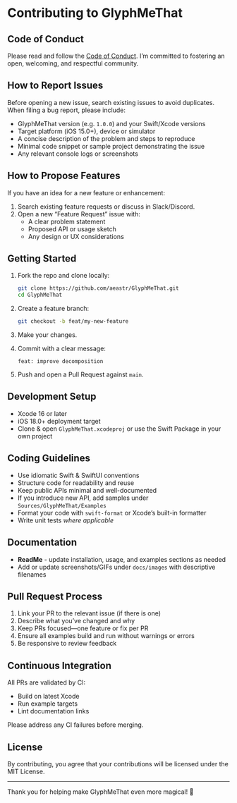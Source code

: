 # Contributing to GlyphMeThat

## Code of Conduct

Please read and follow the [Code of Conduct](./CODE_OF_CONDUCT.md). I’m committed to fostering an open, welcoming, and respectful community.

## How to Report Issues

Before opening a new issue, search existing issues to avoid duplicates. When filing a bug report, please include:
- GlyphMeThat version (e.g. `1.0.0`) and your Swift/Xcode versions  
- Target platform (iOS 15.0+), device or simulator  
- A concise description of the problem and steps to reproduce  
- Minimal code snippet or sample project demonstrating the issue  
- Any relevant console logs or screenshots

## How to Propose Features

If you have an idea for a new feature or enhancement:
1. Search existing feature requests or discuss in Slack/Discord.  
2. Open a new “Feature Request” issue with:
   - A clear problem statement  
   - Proposed API or usage sketch  
   - Any design or UX considerations  

## Getting Started

1. Fork the repo and clone locally:
   ```bash
   git clone https://github.com/aeastr/GlyphMeThat.git
   cd GlyphMeThat
   ```
2. Create a feature branch:
   ```bash
   git checkout -b feat/my-new-feature
   ```
3. Make your changes. 

4. Commit with a clear message:
   ```
   feat: improve decomposition
   ```

5. Push and open a Pull Request against `main`.

## Development Setup

- Xcode 16 or later  
- iOS 18.0+ deployment target  
- Clone & open `GlyphMeThat.xcodeproj` or use the Swift Package in your own project

## Coding Guidelines

- Use idiomatic Swift & SwiftUI conventions  
- Structure code for readability and reuse  
- Keep public APIs minimal and well-documented  
- If you introduce new API, add samples under `Sources/GlyphMeThat/Examples`  
- Format your code with `swift-format` or Xcode’s built-in formatter  
- Write unit tests _where applicable_

## Documentation

- **ReadMe** - update installation, usage, and examples sections as needed  
- Add or update screenshots/GIFs under `docs/images` with descriptive filenames

## Pull Request Process

1. Link your PR to the relevant issue (if there is one)  
2. Describe what you’ve changed and why  
3. Keep PRs focused—one feature or fix per PR  
4. Ensure all examples build and run without warnings or errors  
5. Be responsive to review feedback

## Continuous Integration

All PRs are validated by CI:
- Build on latest Xcode  
- Run example targets  
- Lint documentation links

Please address any CI failures before merging.

## License

By contributing, you agree that your contributions will be licensed under the MIT License.

---

Thank you for helping make GlyphMeThat even more magical! 🚀
